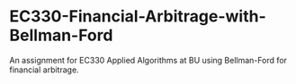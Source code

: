 # EC330-Financial-Arbitrage-with-Bellman-Ford
An assignment for EC330 Applied Algorithms at BU using Bellman-Ford for financial arbitrage.
